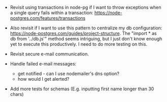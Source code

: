 - Revisit using transactions in node-pg if I want to throw exceptions when a single query fails within a transaction: https://node-postgres.com/features/transactions
- Also revisit if I want to use this pattern to centralize my db configuration: https://node-postgres.com/guides/project-structure. The "import \* as db from '../db.js'" method seems intriguing, but I just don't know enough yet to execute this productively. I need to do more testing on this.

- Revisit secure e-mail communication.

- Handle failed e-mail messages:

  - get notified - can I use nodemailer's dns option?
  - how would I get alerted?

- Add more tests for schemas (E.g. inputting first name longer than 30 chars)
